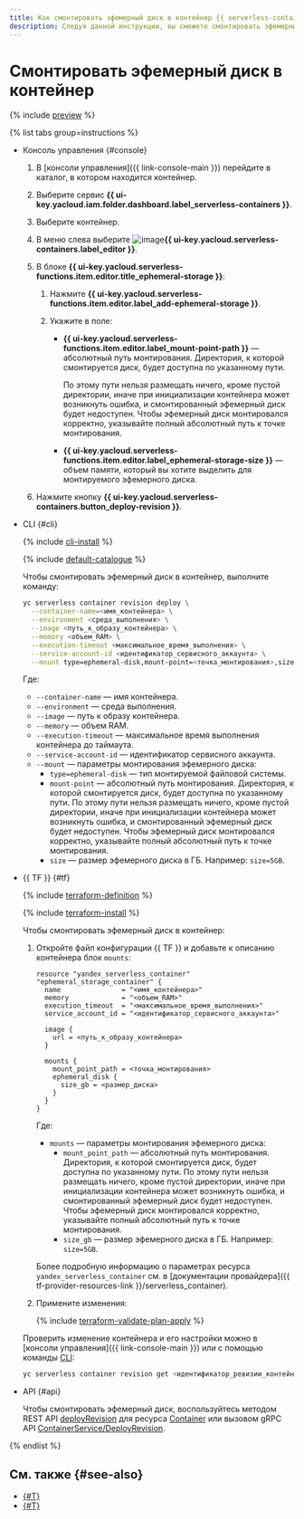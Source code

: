 ```yaml
---
title: Как смонтировать эфемерный диск в контейнер {{ serverless-containers-full-name }}
description: Следуя данной инструкции, вы сможете смонтировать эфемерный диск в контейнер {{ serverless-containers-name }}.
---
```


# Смонтировать эфемерный диск в контейнер

{% include [preview](../../_includes/note-preview-by-request.md) %}

{% list tabs group=instructions %}

- Консоль управления {#console}
    
    1. В [консоли управления]({{ link-console-main }}) перейдите в каталог, в котором находится контейнер.
    1. Выберите сервис **{{ ui-key.yacloud.iam.folder.dashboard.label_serverless-containers }}**.
    1. Выберите контейнер.
    1. В меню слева выберите ![image](../../_assets/console-icons/pencil-to-square.svg)**{{ ui-key.yacloud.serverless-containers.label_editor }}**.
    1. В блоке **{{ ui-key.yacloud.serverless-functions.item.editor.title_ephemeral-storage }}**:

        1. Нажмите **{{ ui-key.yacloud.serverless-functions.item.editor.label_add-ephemeral-storage }}**.
        1. Укажите в поле:

            * **{{ ui-key.yacloud.serverless-functions.item.editor.label_mount-point-path }}** — абсолютный путь монтирования. Директория, к которой смонтируется диск, будет доступна по указанному пути.
            
                По этому пути нельзя размещать ничего, кроме пустой директории, иначе при инициализации контейнера может возникнуть ошибка, и смонтированный эфемерный диск будет недоступен. Чтобы эфемерный диск монтировался корректно, указывайте полный абсолютный путь к точке монтирования.
            * **{{ ui-key.yacloud.serverless-functions.item.editor.label_ephemeral-storage-size }}** — объем памяти, который вы хотите выделить для монтируемого эфемерного диска.
    1. Нажмите кнопку **{{ ui-key.yacloud.serverless-containers.button_deploy-revision }}**.

- CLI {#cli}

  {% include [cli-install](../../_includes/cli-install.md) %}

  {% include [default-catalogue](../../_includes/default-catalogue.md) %}

  Чтобы смонтировать эфемерный диск в контейнер, выполните команду:

  ```bash
  yc serverless container revision deploy \
    --container-name=<имя_контейнера> \
    --environment <среда_выполнения> \
    --image <путь_к_образу_контейнера> \
    --memory <объем_RAM> \
    --execution-timeout <максимальное_время_выполнения> \
    --service-account-id <идентификатор_сервисного_аккаунта> \
    --mount type=ephemeral-disk,mount-point=<точка_монтирования>,size=<размер_диска>
  ```

  Где:

  * `--container-name` — имя контейнера.
  * `--environment` — среда выполнения.
  * `--image` — путь к образу контейнера.
  * `--memory` — объем RAM.
  * `--execution-timeout` — максимальное время выполнения контейнера до таймаута.
  * `--service-account-id` — идентификатор сервисного аккаунта.
  * `--mount` — параметры монтирования эфемерного диска:
    * `type=ephemeral-disk` — тип монтируемой файловой системы.
    * `mount-point` — абсолютный путь монтирования. Директория, к которой смонтируется диск, будет доступна по указанному пути. По этому пути нельзя размещать ничего, кроме пустой директории, иначе при инициализации контейнера может возникнуть ошибка, и смонтированный эфемерный диск будет недоступен. Чтобы эфемерный диск монтировался корректно, указывайте полный абсолютный путь к точке монтирования.
    * `size` — размер эфемерного диска в ГБ. Например: `size=5GB`.

- {{ TF }} {#tf}

  {% include [terraform-definition](../../_tutorials/_tutorials_includes/terraform-definition.md) %}

  {% include [terraform-install](../../_includes/terraform-install.md) %}

  Чтобы смонтировать эфемерный диск в контейнер:

  1. Откройте файл конфигурации {{ TF }} и добавьте к описанию контейнера блок `mounts`:

      ```hcl
      resource "yandex_serverless_container" "ephemeral_storage_container" {
        name               = "<имя_контейнера>"
        memory             = "<объем_RAM>"
        execution_timeout  = "<максимальное_время_выполнения>"
        service_account_id = "<идентификатор_сервисного_аккаунта>"

        image {
          url = <путь_к_образу_контейнера>
        }

        mounts {
          mount_point_path = <точка_монтирования>
          ephemeral_disk {
            size_gb = <размер_диска>
          }
        }
      }
      ```

      Где:

      * `mounts` — параметры монтирования эфемерного диска:
        * `mount_point_path` — абсолютный путь монтирования. Директория, к которой смонтируется диск, будет доступна по указанному пути. По этому пути нельзя размещать ничего, кроме пустой директории, иначе при инициализации контейнера может возникнуть ошибка, и смонтированный эфемерный диск будет недоступен. Чтобы эфемерный диск монтировался корректно, указывайте полный абсолютный путь к точке монтирования.
        * `size_gb` — размер эфемерного диска в ГБ. Например: `size=5GB`.

      Более подробную информацию о параметрах ресурса `yandex_serverless_container` см. в [документации провайдера]({{ tf-provider-resources-link }}/serverless_container).

  1. Примените изменения:

     {% include [terraform-validate-plan-apply](../../_tutorials/_tutorials_includes/terraform-validate-plan-apply.md) %}

  Проверить изменение контейнера и его настройки можно в [консоли управления]({{ link-console-main }}) или с помощью команды [CLI](../../cli/quickstart.md):

  ```bash
  yc serverless container revision get <идентификатор_ревизии_контейнера>
  ```

- API {#api}

  Чтобы смонтировать эфемерный диск, воспользуйтесь методом REST API [deployRevision](../containers/api-ref/Container/deployRevision.md) для ресурса [Container](../containers/api-ref/Container/index.md) или вызовом gRPC API [ContainerService/DeployRevision](../containers/api-ref/grpc/Container/deployRevision.md).

{% endlist %}

## См. также {#see-also}

* [{#T}](../concepts/mounting.md)
* [{#T}](../../functions/concepts/mounting.md)
